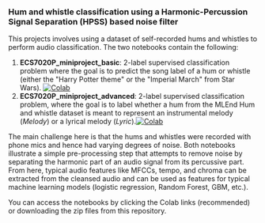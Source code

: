 ### Hum and whistle classification using a Harmonic-Percussion Signal Separation (HPSS) based noise filter

This projects involves using a dataset of self-recorded hums and whistles to perform audio classification. The two notebooks contain the following:

1. **ECS7020P_miniproject_basic**: 2-label supervised classification problem where the goal is to predict the song label of a hum or whistle (either the "Harry Potter theme" or the "Imperial March" from Star Wars). [![Colab](https://colab.research.google.com/assets/colab-badge.svg)](https://colab.research.google.com/drive/1nnH6k7hOc-eBHINapxaQP0rxfWnmBRRY)
2. **ECS7020P_miniproject_advanced**: 2-label supervised classification problem, where the goal is to label whether a hum from the MLEnd Hum and whistle dataset is meant to represent an instrumental melody (*Melody*) or a lyrical melody (*Lyric*).[![Colab](https://colab.research.google.com/assets/colab-badge.svg)](https://colab.research.google.com/drive/1TdI7YgYjEzUcqRBIFTVzqyl2sZiUABrX)


The main challenge here is that the hums and whistles were recorded with phone mics and hence had varying degrees of noise. Both notebooks illustrate a simple pre-processing step that attempts to remove noise by separating the harmonic part of an audio signal from its percussive part. From here, typical audio features like MFCCs, tempo, and chroma can be extracted from the cleansed audio and can be used as features for typical machine learning models (logistic regression, Random Forest, GBM, etc.).

You can access the notebooks by clicking the Colab links (recommended) or downloading the zip files from this repository.
